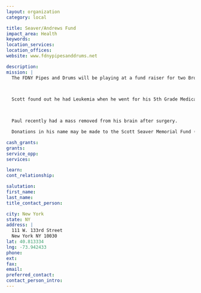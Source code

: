 ```yaml
---
layout: organization
category: local

title: Seaver/Andrews Fund
impact_area: Health
keywords: 
location_services: 
location_offices: 
website: www.fdnypipesanddrums.net

description: 
mission: |
  The FDNY Pipes and Drums will be playing at a fund raiser for two Brothers who are dealing with insurmountable medical bills due to serious health issues.

  

  Scott found out he had Leukemia when he went for his 5th Grade Medical at the Medical Office. He has not be responding to treatment.

  

  Paul recently had a mass removed from his brain after surgery. 

  Donations in his name may be made to the Scott Seaver Memorial Fund (checks payable to Seaver-Andrews Fund), 111 W. 133 Street, New York, NY 10030.

cash_grants: 
grants: 
service_opp: 
services: 

learn: 
cont_relationship: 

salutation: 
first_name: 
last_name: 
title_contact_person: 

city: New York
state: NY
address: |
  111 W. 133rd Street     
  New York NY 10030
lat: 40.813334
lng: -73.942433
phone: 
ext: 
fax: 
email: 
preferred_contact: 
contact_person_intro: 
---
```

